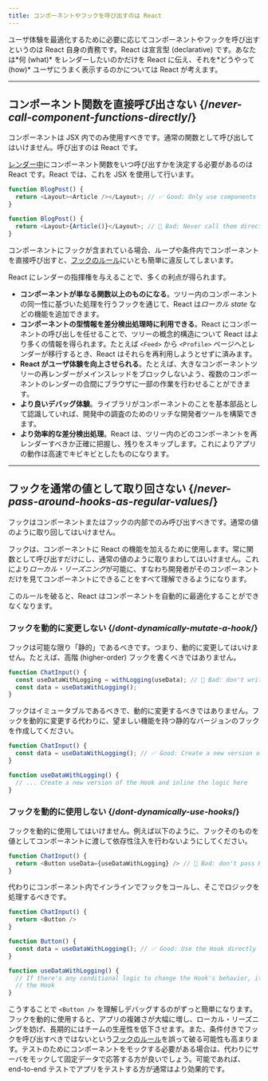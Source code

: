 ```yaml
---
title: コンポーネントやフックを呼び出すのは React
---
```


<Intro>
ユーザ体験を最適化するために必要に応じてコンポーネントやフックを呼び出すというのは React 自身の責務です。React は宣言型 (declarative) です。あなたは*何 (what)* をレンダーしたいのかだけを React に伝え、それを*どうやって (how)* ユーザにうまく表示するのかについては React が考えます。
</Intro>

<InlineToc />

---

## コンポーネント関数を直接呼び出さない {/*never-call-component-functions-directly*/}
コンポーネントは JSX 内でのみ使用すべきです。通常の関数として呼び出してはいけません。呼び出すのは React です。

[レンダー中](/reference/rules/components-and-hooks-must-be-pure#how-does-react-run-your-code)にコンポーネント関数をいつ呼び出すかを決定する必要があるのは React です。React では、これを JSX を使用して行います。

```js {2}
function BlogPost() {
  return <Layout><Article /></Layout>; // ✅ Good: Only use components in JSX
}
```

```js {expectedErrors: {'react-compiler': [2]}} {2}
function BlogPost() {
  return <Layout>{Article()}</Layout>; // 🔴 Bad: Never call them directly
}
```

コンポーネントにフックが含まれている場合、ループや条件内でコンポーネントを直接呼び出すと、[フックのルール](/reference/rules/rules-of-hooks)にいとも簡単に違反してしまいます。

React にレンダーの指揮権を与えることで、多くの利点が得られます。

* **コンポーネントが単なる関数以上のものになる**。ツリー内のコンポーネントの同一性に基づいた処理を行うフックを通じて、React は*ローカル state* などの機能を追加できます。
* **コンポーネントの型情報を差分検出処理時に利用できる**。React にコンポーネントの呼び出しを任せることで、ツリーの概念的構造について React はより多くの情報を得られます。たとえば `<Feed>` から `<Profile>` ページへとレンダーが移行するとき、React はそれらを再利用しようとせずに済みます。
* **React がユーザ体験を向上させられる**。たとえば、大きなコンポーネントツリーの再レンダーがメインスレッドをブロックしないよう、複数のコンポーネントのレンダーの合間にブラウザに一部の作業を行わせることができます。
* **より良いデバッグ体験**。ライブラリがコンポーネントのことを基本部品として認識していれば、開発中の調査のためのリッチな開発者ツールを構築できます。
* **より効率的な差分検出処理**。React は、ツリー内のどのコンポーネントを再レンダーすべきか正確に把握し、残りをスキップします。これによりアプリの動作は高速でキビキビとしたものになります。

---

## フックを通常の値として取り回さない {/*never-pass-around-hooks-as-regular-values*/}

フックはコンポーネントまたはフックの内部でのみ呼び出すべきです。通常の値のように取り回してはいけません。

フックは、コンポーネントに React の機能を加えるために使用します。常に関数として呼び出すだけにし、通常の値のように取りまわしてはいけません。これにより*ローカル・リーズニング*が可能に、すなわち開発者がそのコンポーネントだけを見てコンポーネントにできることをすべて理解できるようになります。

このルールを破ると、React はコンポーネントを自動的に最適化することができなくなります。

### フックを動的に変更しない {/*dont-dynamically-mutate-a-hook*/}

フックは可能な限り「静的」であるべきです。つまり、動的に変更してはいけません。たとえば、高階 (higher-order) フックを書くべきではありません。

```js {expectedErrors: {'react-compiler': [2, 3]}} {2}
function ChatInput() {
  const useDataWithLogging = withLogging(useData); // 🔴 Bad: don't write higher order Hooks
  const data = useDataWithLogging();
}
```

フックはイミュータブルであるべきで、動的に変更するべきではありません。フックを動的に変更する代わりに、望ましい機能を持つ静的なバージョンのフックを作成してください。

```js {2,6}
function ChatInput() {
  const data = useDataWithLogging(); // ✅ Good: Create a new version of the Hook
}

function useDataWithLogging() {
  // ... Create a new version of the Hook and inline the logic here
}
```

### フックを動的に使用しない {/*dont-dynamically-use-hooks*/}

フックを動的に使用してはいけません。例えば以下のように、フックそのものを値としてコンポーネントに渡して依存性注入を行わないようにしてください。

```js {expectedErrors: {'react-compiler': [2]}} {2}
function ChatInput() {
  return <Button useData={useDataWithLogging} /> // 🔴 Bad: don't pass Hooks as props
}
```

代わりにコンポーネント内でインラインでフックをコールし、そこでロジックを処理するべきです。

```js {6}
function ChatInput() {
  return <Button />
}

function Button() {
  const data = useDataWithLogging(); // ✅ Good: Use the Hook directly
}

function useDataWithLogging() {
  // If there's any conditional logic to change the Hook's behavior, it should be inlined into
  // the Hook
}
```

こうすることで `<Button />` を理解しデバッグするのがずっと簡単になります。フックを動的に使用すると、アプリの複雑さが大幅に増し、ローカル・リーズニングを妨げ、長期的にはチームの生産性を低下させます。また、条件付きでフックを呼び出すべきではないという[フックのルール](/reference/rules/rules-of-hooks)を誤って破る可能性も高まります。テストのためにコンポーネントをモックする必要がある場合は、代わりにサーバをモックして固定データで応答する方が良いでしょう。可能であれば、end-to-end テストでアプリをテストする方が通常はより効果的です。

